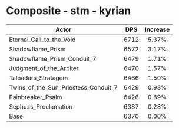 # Composite - stm - kyrian
| Actor | DPS | Increase |
|---|:---:|:---:|
|Eternal_Call_to_the_Void|6712|5.37%|
|Shadowflame_Prism|6572|3.17%|
|Shadowflame_Prism_Conduit_7|6479|1.71%|
|Judgment_of_the_Arbiter|6470|1.57%|
|Talbadars_Stratagem|6466|1.50%|
|Twins_of_the_Sun_Priestess_Conduit_7|6429|0.93%|
|Painbreaker_Psalm|6426|0.89%|
|Sephuzs_Proclamation|6387|0.28%|
|Base|6370|0.00%|
